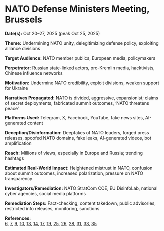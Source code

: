 # NATO Defense Ministers Meeting, Brussels

**Date(s):** Oct 20–27, 2025 (peak Oct 25, 2025)

**Theme:** Undermining NATO unity, delegitimizing defense policy, exploiting alliance divisions

**Target Audience:** NATO member publics, European media, policymakers

**Perpetrator:** Russian state-linked actors, pro-Kremlin media, hacktivists, Chinese influence networks

**Motivation:** Undermine NATO credibility, exploit divisions, weaken support for Ukraine

**Narratives Propagated:** NATO is divided, aggressive, expansionist; claims of secret deployments, fabricated summit outcomes, ‘NATO threatens peace’

**Platforms Used:** Telegram, X, Facebook, YouTube, fake news sites, AI-generated content

**Deception/Disinformation:** Deepfakes of NATO leaders, forged press releases, spoofed NATO domains, fake leaks, AI-generated videos, bot amplification

**Reach:** Millions of views, especially in Europe and Russia; trending hashtags

**Estimated Real-World Impact:** Heightened mistrust in NATO, confusion about summit outcomes, increased polarization, pressure on NATO transparency

**Investigators/Remediation:** NATO StratCom COE, EU DisinfoLab, national cyber agencies, social media platforms

**Remediation Steps:** Fact-checking, content takedown, public advisories, restricted info releases, monitoring, sanctions

**References:**  
[6](https://global.espreso.tv/news-poland-faces-rising-disinformation-ahead-of-presidential-election), [7](https://edmo.eu/publications/how-elon-musks-powerful-disinformation-machine-works/), [9](https://www.forbes.com/sites/lidiakurasinska/2025/06/11/polands-presidential-election-campaign-faced-unprecedented-russian-interference-officials-say/), [10](https://www.dw.com/en/fact-check-how-elon-musk-is-meddling-in-german-elections/a-71676473), [13](https://www.dw.com/en/how-elon-musk-meddled-in-germanys-elections/a-71676473), [14](https://www.iai.it/en/pubblicazioni/c05/kremlins-and-far-right-war-gender-paris-2024-olympics), [17](https://www.gov.uk/government/publications/the-strategic-defence-review-2025-making-britain-safer-secure-at-home-strong-abroad/the-strategic-defence-review-2025-making-britain-safer-secure-at-home-strong-abroad), [19](https://www.nato-pa.int/document/2025-chinese-disinformation-report-teitelbaum-011-cdsrcs), [25](https://www.philstar.com/entertainment/music/2024/01/13/2325555/dont-blame-me-taylor-swifts-influence-attracts-conspiracy-theories), [26](https://www.france24.com/en/20200915-covid-a-catalyst-for-qanon-s-rise-in-europe), [28](https://today.rtl.lu/entertainment/news/a/2157198.html), [31](https://venturebeat.com/ai/taylor-swift-endorses-kamala-harris-warns-of-ai-dangers-in-election/), [33](https://www.insidethegames.biz/articles/1143471/important-meeting-tokyo-2025-athletics), [35](https://go.recordedfuture.com/hubfs/reports/cta-2025-0618.pdf)
